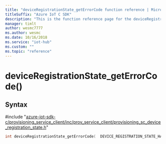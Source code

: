 ```yaml
---                             
title: "deviceRegistrationState_getErrorCode function reference | Microsoft Docs" 
titleSuffix: "Azure IoT C SDK"            
description: "This is the function reference page for the deviceRegistrationState_getErrorCode() function in the Azure IoT C SDK. This SDK is used with Azure IoT Hub and Azure IoT Hub Device Provisioning Service"            
manager: timlt                 
author: wesmc7777              
ms.author: wesmc               
ms.date: 10/16/2018                    
ms.service: "iot-hub"             
ms.custom: ""                
ms.topic: "reference"        
---                            
```


# deviceRegistrationState_getErrorCode()

## Syntax

\#include "[azure-iot-sdk-c/provisioning_service_client/inc/prov_service_client/provisioning_sc_device_registration_state.h](../provisioning-sc-device-registration-state-h.md)"  
```C
int deviceRegistrationState_getErrorCode(  DEVICE_REGISTRATION_STATE_HANDLE  C2);
```

